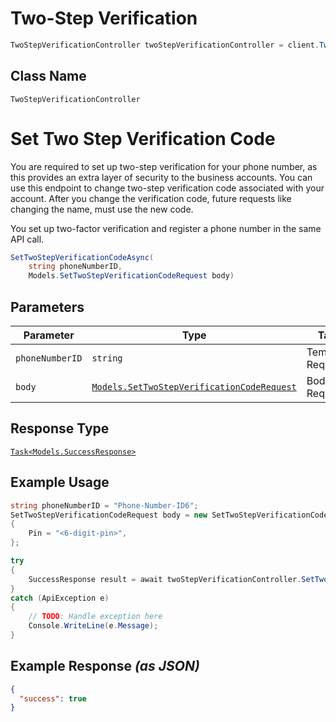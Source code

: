 # Two-Step Verification

```csharp
TwoStepVerificationController twoStepVerificationController = client.TwoStepVerificationController;
```

## Class Name

`TwoStepVerificationController`


# Set Two Step Verification Code

You are required to set up two-step verification for your phone number, as this provides an extra layer of security to the business accounts. You can use this endpoint to change two-step verification code associated with your account.
After you change the verification code, future requests like changing the name, must use the new code.

You set up two-factor verification and register a phone number in the same API call.

```csharp
SetTwoStepVerificationCodeAsync(
    string phoneNumberID,
    Models.SetTwoStepVerificationCodeRequest body)
```

## Parameters

| Parameter | Type | Tags | Description |
|  --- | --- | --- | --- |
| `phoneNumberID` | `string` | Template, Required | - |
| `body` | [`Models.SetTwoStepVerificationCodeRequest`](../../doc/models/set-two-step-verification-code-request.md) | Body, Required | - |

## Response Type

[`Task<Models.SuccessResponse>`](../../doc/models/success-response.md)

## Example Usage

```csharp
string phoneNumberID = "Phone-Number-ID6";
SetTwoStepVerificationCodeRequest body = new SetTwoStepVerificationCodeRequest
{
    Pin = "<6-digit-pin>",
};

try
{
    SuccessResponse result = await twoStepVerificationController.SetTwoStepVerificationCodeAsync(phoneNumberID, body);
}
catch (ApiException e)
{
    // TODO: Handle exception here
    Console.WriteLine(e.Message);
}
```

## Example Response *(as JSON)*

```json
{
  "success": true
}
```


